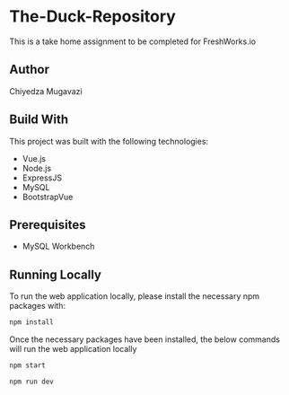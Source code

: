 # The-Duck-Repository
This is a take home assignment to be completed for FreshWorks.io

## Author
Chiyedza Mugavazi

## Build With
This project was built with the following technologies:
- Vue.js
- Node.js
- ExpressJS
- MySQL
- BootstrapVue

## Prerequisites
- MySQL Workbench


## Running Locally
To run the web application locally, please install the necessary npm packages with:
```bash
npm install
```

Once the necessary packages have been installed, the below commands will run the web application locally
```bash
npm start 
```
```bash
npm run dev 
```
